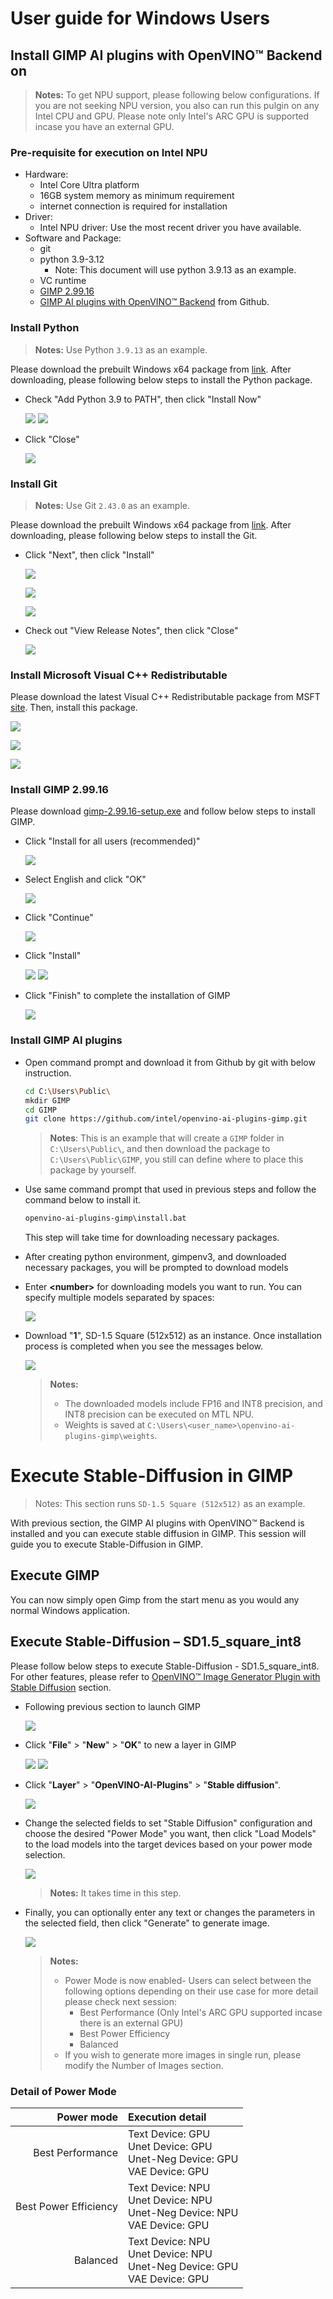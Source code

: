 

# User guide for Windows Users

## Install GIMP AI plugins with OpenVINO™ Backend on 

>__Notes:__ To get NPU support, please following below configurations. If you are not seeking NPU version, you also can run this pulgin on any Intel CPU and GPU. Please note only Intel's ARC GPU is supported incase you have an external GPU. 

### Pre-requisite for execution on Intel NPU

- Hardware:
  - Intel Core Ultra platform
  - 16GB system memory as minimum requirement
  - internet connection is required for installation
- Driver:
  - Intel NPU driver: Use the most recent driver you have available. 
- Software and Package:
  - git
  - python 3.9-3.12
    - Note: This document will use python 3.9.13 as an example.
  - VC runtime
  - [GIMP 2.99.16](https://download.gimp.org/gimp/v2.99/windows/gimp-2.99.16-setup.exe)
  - [GIMP AI plugins with OpenVINO™ Backend](https://github.com/intel/openvino-ai-plugins-gimp) from Github.


### Install Python

>__Notes:__ Use Python `3.9.13` as an example.

Please download the prebuilt Windows x64 package from [link](https://www.python.org/ftp/python/3.9.13/python-3.9.13-amd64.exe). After downloading, please following below steps to install the Python package.

- Check "Add Python 3.9 to PATH", then click "Install Now"

    ![](figs/python_installation_setup.png)
    ![](figs/python_installation_processing.png)


- Click "Close"

    ![](figs/python_installation_close.png)


### Install Git

>__Notes:__ Use Git `2.43.0` as an example.

Please download the prebuilt Windows x64 package from [link](https://github.com/git-for-windows/git/releases/download/v2.43.0.windows.1/Git-2.43.0-64-bit.exe). After downloading, please following below steps to install the Git.

- Click "Next", then click "Install"

    ![](figs/git_installation_setup_1.png) 

    ![](figs/git_installation_setup_2.png) 

    ![](figs/git_installation_setup_3.png) 

-  Check out "View Release Notes", then click "Close"

    ![](figs/git_installation_close.png) 


### Install Microsoft Visual C++ Redistributable

Please download the latest Visual C++ Redistributable package from MSFT [site](https://aka.ms/vs/17/release/vc_redist.x64.exe). Then, install this package.

![](figs/VC_runtime_intallation.png) 

![](figs/VC_runtime_processing.png) 

![](figs/VC_runtime_close.png) 


### Install GIMP 2.99.16

Please download [gimp-2.99.16-setup.exe](https://download.gimp.org/gimp/v2.99/windows/gimp-2.99.16-setup.exe) and follow below steps to install GIMP.

- Click "Install for all users (recommended)"

    ![](figs/gimp_installation_install_for_all.png)

- Select English and click "OK"

    ![](figs/gimp_installation_select_english.png)

- Click "Continue"

    ![](figs/gimp_installation_click_continue.png)

- Click "Install"

    ![](figs/gimp_installation_install.png)
    ![](figs/gimp_installation_processing.png)

- Click "Finish" to complete the installation of GIMP

    ![](figs/gimp_installation_finish.png)



### Install GIMP AI plugins 

 - Open command prompt and download it from Github by git with below instruction.

    ```sh
    cd C:\Users\Public\
    mkdir GIMP
    cd GIMP
    git clone https://github.com/intel/openvino-ai-plugins-gimp.git
    ```
    > __Notes__:
    > This is an example that will create a `GIMP` folder in `C:\Users\Public\`, and then download the package to `C:\Users\Public\GIMP`, you still can define where to place this package by yourself.

 - Use same command prompt that used in previous steps and follow the command below to install it.

    ```sh
    openvino-ai-plugins-gimp\install.bat
    ```

    This step will take time for downloading necessary packages.


- After creating python environment, gimpenv3, and downloaded necessary packages, you will be prompted to download models 
- Enter __\<number\>__ for downloading models you want to run. You can specify multiple models separated by spaces:

    ![](figs/model_downloding_SD1.5.png)

 - Download "__1__", SD-1.5 Square (512x512) as an instance. Once installation process is completed when you see the messages below.

    ![](figs/download_SD1.5.png)

    >**Notes:**
    > - The downloaded models include FP16 and INT8 precision, and INT8 precision can be executed on MTL NPU.
    > - Weights is saved at `C:\Users\<user_name>\openvino-ai-plugins-gimp\weights`.

# Execute Stable-Diffusion in GIMP

>Notes: This section runs `SD-1.5 Square (512x512)` as an example. 

With previous section, the GIMP AI plugins with OpenVINO™ Backend is installed and you can execute stable diffusion in GIMP. This session will guide you to execute Stable-Diffusion in GIMP.

## Execute GIMP

You can now simply open Gimp from the start menu as you would any normal Windows application.

## Execute Stable-Diffusion – SD1.5_square_int8

Please follow below steps to execute Stable-Diffusion - SD1.5_square_int8. For other features, please refer to [OpenVINO™ Image Generator Plugin with Stable Diffusion](https://github.com/intel/openvino-ai-plugins-gimp/tree/main?tab=readme-ov-file#openvino-image-generator-plugin-with-stable-diffusion) section.

- Following previous section to launch GIMP

    ![](figs/gimp_launch.png)

- Click "__File__" \> "__New__" \> "__OK__" to new a layer in GIMP

    ![](figs/gimp_create_image.png)
    ![](figs/gimp_ok.png)

- Click "__Layer__" \> "__OpenVINO-AI-Plugins__" \> "__Stable diffusion__".

    ![](figs/gimp_execute_SD.png)

- Change the selected fields to set "Stable Diffusion" configuration and choose the desired "Power Mode" you want, then click "Load Models" to the load models into the target devices based on your power mode selection. 

    ![](figs/gimp_load_model.png)

    > **Notes:** It takes time in this step. 

- Finally, you can optionally enter any text or changes the parameters in the selected field, then click "Generate" to generate image.

    ![](figs/gimp_sd_ui.png)

    >**Notes:**
    > - Power Mode is now enabled- Users can select between the following options depending on their use case for more detail please check next session:
    >   - Best Performance (Only Intel's ARC GPU supported incase there is an external GPU)
    >   - Best Power Efficiency
    >   - Balanced
    > - If you wish to generate more images in single run, please modify the Number of Images section.

### Detail of Power Mode

| Power mode | Execution detail |
|----------:|:----------------|
| Best Performance | Text Device:   GPU<br>Unet Device:   GPU<br>Unet-Neg Device:   GPU<br>VAE Device:  GPU | 
| Best Power Efficiency | Text Device:   NPU<br>Unet Device:   NPU<br>Unet-Neg Device:   NPU<br>VAE Device:  GPU |
| Balanced | Text Device:   NPU<br>Unet Device:   NPU<br>Unet-Neg Device:   GPU<br>VAE Device:  GPU |
